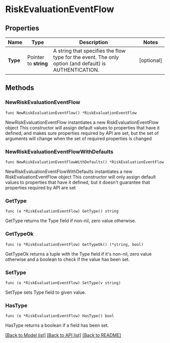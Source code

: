 # RiskEvaluationEventFlow

## Properties

Name | Type | Description | Notes
------------ | ------------- | ------------- | -------------
**Type** | Pointer to **string** | A string that specifies the flow type for the event. The only option (and default) is AUTHENTICATION. | [optional] 

## Methods

### NewRiskEvaluationEventFlow

`func NewRiskEvaluationEventFlow() *RiskEvaluationEventFlow`

NewRiskEvaluationEventFlow instantiates a new RiskEvaluationEventFlow object
This constructor will assign default values to properties that have it defined,
and makes sure properties required by API are set, but the set of arguments
will change when the set of required properties is changed

### NewRiskEvaluationEventFlowWithDefaults

`func NewRiskEvaluationEventFlowWithDefaults() *RiskEvaluationEventFlow`

NewRiskEvaluationEventFlowWithDefaults instantiates a new RiskEvaluationEventFlow object
This constructor will only assign default values to properties that have it defined,
but it doesn't guarantee that properties required by API are set

### GetType

`func (o *RiskEvaluationEventFlow) GetType() string`

GetType returns the Type field if non-nil, zero value otherwise.

### GetTypeOk

`func (o *RiskEvaluationEventFlow) GetTypeOk() (*string, bool)`

GetTypeOk returns a tuple with the Type field if it's non-nil, zero value otherwise
and a boolean to check if the value has been set.

### SetType

`func (o *RiskEvaluationEventFlow) SetType(v string)`

SetType sets Type field to given value.

### HasType

`func (o *RiskEvaluationEventFlow) HasType() bool`

HasType returns a boolean if a field has been set.


[[Back to Model list]](../README.md#documentation-for-models) [[Back to API list]](../README.md#documentation-for-api-endpoints) [[Back to README]](../README.md)


